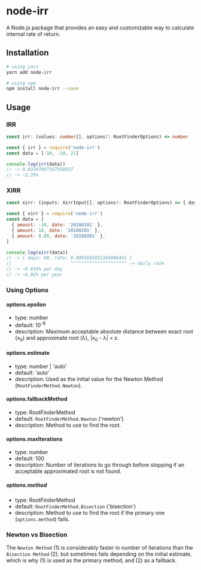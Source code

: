 # node-irr

A Node.js package that provides an easy and customizable way to calculate internal rate of return.

## Installation

```bash
# using yarn
yarn add node-irr

# using npm
npm install node-irr --save
```

## Usage

### IRR

```typescript
const irr: (values: number[], options?: RootFinderOptions) => number
```

```javascript
const { irr } = require('node-irr')
const data = [-10, -10, 21]

console.log(irr(data))
// -> 0.03297097167558927
// -> ~3.29%
```

### XIRR

```typescript
const xirr: (inputs: XirrInput[], options?: RootFinderOptions) => { days: number, rate: number }
```

```javascript
const { xirr } = require('node-irr')
const data = [
  { amount: -10, date: '20180101' },
  { amount: 10, date: '20180201' },
  { amount: 0.05, date: '20180301' },
]

console.log(xirr(data))
// -> { days: 60, rate: 0.0001601831164046441 }
//                      ^^^^^^^^^^^^^^^^^^^^^ -> daily rate
// -> ~0.016% per day
// -> ~6.02% per year
```

### Using Options

#### options.epsilon

- type: number
- default: 10<sup>-8</sub>
- description: Maximum acceptable absolute distance between exact root (x<sub>0</sub>) and approximate root (&lambda;), |x<sub>0</sub> - &lambda;| < &epsilon;.


#### options.estimate

- type: number | 'auto'
- default: 'auto'
- description: Used as the initial value for the Newton Method (`RootFinderMethod.Newton`).

#### options.fallbackMethod

- type: RootFinderMethod
- default: `RootFinderMethod.Newton` ('newton')
- description: Method to use to find the root.

#### options.maxIterations

- type: number
- default: 100
- description: Number of iterations to go through before stopping if an acceptable approximated root is not found.

##### options.method

- type: RootFinderMethod
- default: `RootFinderMethod.Bisection` ('bisection')
- description: Method to use to find the root if the primary one (`options.method`) fails.

### Newton vs Bisection

The `Newton Method` (1) is considerably faster in number of iterations than the `Bisection Method` (2), but sometimes fails depending on the initial estimate, which is why (1) is used as the primary method, and (2) as a fallback.
